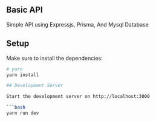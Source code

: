 ## Basic API
Simple API using Expressjs, Prisma, And Mysql Database

## Setup

Make sure to install the dependencies:

```bash
# yarn
yarn install

## Development Server

Start the development server on http://localhost:3000

```bash
yarn run dev